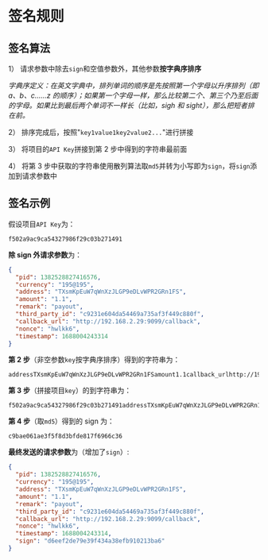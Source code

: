 # 签名规则

## 签名算法

1） 请求参数中除去`sign`和空值参数外，其他参数**按字典序排序** 

_字典序定义：在英文字典中，排列单词的顺序是先按照第一个字母以升序排列（即 a、b、c……z 的顺序）；如果第一个字母一样，那么比较第二个、第三个乃至后面的字母。如果比到最后两个单词不一样长（比如，sigh 和 sight），那么把短者排在前。_

2） 排序完成后，按照"`key1value1key2value2...`"进行拼接

3） 将项目的`API Key`拼接到第 2 步中得到的字符串最前面

4） 将第 3 步中获取的字符串使用散列算法取`md5`并转为小写即为`sign`，将`sign`添加到请求参数中

## 签名示例

假设项目`API Key`为：

```
f502a9ac9ca54327986f29c03b271491
```

**除 sign 外请求参数**为：

```json
{
  "pid": 1382528827416576,
  "currency": "195@195",
  "address": "TXsmKpEuW7qWnXzJLGP9eDLvWPR2GRn1FS",
  "amount": "1.1",
  "remark": "payout",
  "third_party_id": "c9231e604da54469a735af3f449c880f",
  "callback_url": "http://192.168.2.29:9099/callback",
  "nonce": "hwlkk6",
  "timestamp": 1688004243314
}
```

**第 2 步**（非空参数`key`按字典序排序）得到的字符串为：

```
addressTXsmKpEuW7qWnXzJLGP9eDLvWPR2GRn1FSamount1.1callback_urlhttp://192.168.2.29:9099/callbackcurrency195@195noncemb8udupid1382528827416576remarkpayoutthird_party_id19faf9d3c8f34caf926f332f3021e887timestamp1688003966801
```

**第 3 步**（拼接项目`key`）的到字符串为：

```
f502a9ac9ca54327986f29c03b271491addressTXsmKpEuW7qWnXzJLGP9eDLvWPR2GRn1FSamount1.1callback_urlhttp://192.168.2.29:9099/callbackcurrency195@195noncemb8udupid1382528827416576remarkpayoutthird_party_id19faf9d3c8f34caf926f332f3021e887timestamp1688003966801
```

**第 4 步**（取`md5`）得到的 sign 为：

```
c9bae061ae3f5f8d3bfde817f6966c36
```

**最终发送的请求参数**为（增加了`sign`）:

```json
{
  "pid": 1382528827416576,
  "currency": "195@195",
  "address": "TXsmKpEuW7qWnXzJLGP9eDLvWPR2GRn1FS",
  "amount": "1.1",
  "remark": "payout",
  "third_party_id": "c9231e604da54469a735af3f449c880f",
  "callback_url": "http://192.168.2.29:9099/callback",
  "nonce": "hwlkk6",
  "timestamp": 1688004243314,
  "sign": "d6eef2de79e39f434a38efb910213ba6"
}
```
